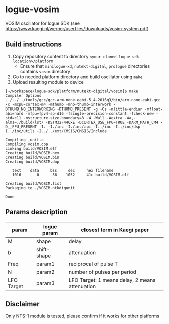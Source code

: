 # logue-vosim
VOSIM oscillator for logue SDK (see https://www.kaegi.nl/werner/userfiles/downloads/vosim-system.pdf)

## Build instructions

1. Copy repository content to directory `<your cloned logue-sdk location>/platform`
    - Ensure that `minilogue-xd`, `nutekt-digital`, `prologue` directories contains `vosim` directory
2. Go to needed platform directory and build oscillator using `make`
3. Upload resulting module to device

```
[~/workspace/logue-sdk/platform/nutekt-digital/vosim]$ make
Compiler Options
../../../tools/gcc/gcc-arm-none-eabi-5_4-2016q3/bin/arm-none-eabi-gcc -c -mcpu=cortex-m4 -mthumb -mno-thumb-interwork -DTHUMB_NO_INTERWORKING -DTHUMB_PRESENT -g -Os -mlittle-endian -mfloat-abi=hard -mfpu=fpv4-sp-d16 -fsingle-precision-constant -fcheck-new -std=c11 -mstructure-size-boundary=8 -W -Wall -Wextra -Wa,-alms=./build/lst/ -DSTM32F446xE -DCORTEX_USE_FPU=TRUE -DARM_MATH_CM4 -D__FPU_PRESENT -I. -I./inc -I./inc/api -I../inc -I../inc/dsp -I../inc/utils -I../../ext/CMSIS/CMSIS/Include

Compiling _unit.c
Compiling vosim.cpp
Linking build/VOSIM.elf
Creating build/VOSIM.hex
Creating build/VOSIM.bin
Creating build/VOSIM.dmp

   text    data     bss     dec     hex filename
   1016       0      36    1052     41c build/VOSIM.elf

Creating build/VOSIM.list
Packaging to ./VOSIM.ntkdigunit

Done
```

## Params description

| param | logue param | closest term in Kaegi paper |
| --- | --- | --- |
| M | shape | delay |
| b | shift-shape | attenuation |
| Freq | param1 | reciprocal of pulse T |
| N | param2 | number of pulses per period |
| LFO Target | param3 | LFO Target: 1 means delay, 2 means attenuation |

## Disclaimer
Only NTS-1 module is tested, please confirm if it works for other platforms
